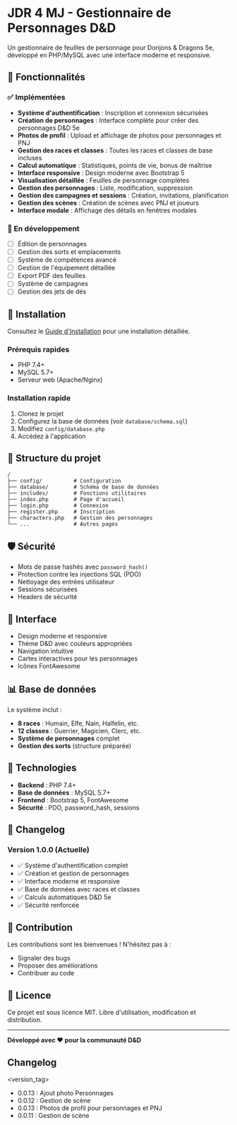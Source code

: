 # JDR 4 MJ - Gestionnaire de Personnages D&D

Un gestionnaire de feuilles de personnage pour Donjons & Dragons 5e, développé en PHP/MySQL avec une interface moderne et responsive.

## 🎲 Fonctionnalités

### ✅ Implémentées
- **Système d'authentification** : Inscription et connexion sécurisées
- **Création de personnages** : Interface complète pour créer des personnages D&D 5e
- **Photos de profil** : Upload et affichage de photos pour personnages et PNJ
- **Gestion des races et classes** : Toutes les races et classes de base incluses
- **Calcul automatique** : Statistiques, points de vie, bonus de maîtrise
- **Interface responsive** : Design moderne avec Bootstrap 5
- **Visualisation détaillée** : Feuilles de personnage complètes
- **Gestion des personnages** : Liste, modification, suppression
- **Gestion des campagnes et sessions** : Création, invitations, planification
- **Gestion des scènes** : Création de scènes avec PNJ et joueurs
- **Interface modale** : Affichage des détails en fenêtres modales

### 🔄 En développement
- [ ] Édition de personnages
- [ ] Gestion des sorts et emplacements
- [ ] Système de compétences avancé
- [ ] Gestion de l'équipement détaillée
- [ ] Export PDF des feuilles
- [ ] Système de campagnes
- [ ] Gestion des jets de dés

## 🚀 Installation

Consultez le [Guide d'Installation](INSTALL.md) pour une installation détaillée.

### Prérequis rapides
- PHP 7.4+
- MySQL 5.7+
- Serveur web (Apache/Nginx)

### Installation rapide
1. Clonez le projet
2. Configurez la base de données (voir `database/schema.sql`)
3. Modifiez `config/database.php`
4. Accédez à l'application

## 📁 Structure du projet

```
/
├── config/          # Configuration
├── database/        # Schéma de base de données
├── includes/        # Fonctions utilitaires
├── index.php        # Page d'accueil
├── login.php        # Connexion
├── register.php     # Inscription
├── characters.php   # Gestion des personnages
└── ...              # Autres pages
```

## 🛡️ Sécurité

- Mots de passe hashés avec `password_hash()`
- Protection contre les injections SQL (PDO)
- Nettoyage des entrées utilisateur
- Sessions sécurisées
- Headers de sécurité

## 🎨 Interface

- Design moderne et responsive
- Thème D&D avec couleurs appropriées
- Navigation intuitive
- Cartes interactives pour les personnages
- Icônes FontAwesome

## 📊 Base de données

Le système inclut :
- **8 races** : Humain, Elfe, Nain, Halfelin, etc.
- **12 classes** : Guerrier, Magicien, Clerc, etc.
- **Système de personnages** complet
- **Gestion des sorts** (structure préparée)

## 🔧 Technologies

- **Backend** : PHP 7.4+
- **Base de données** : MySQL 5.7+
- **Frontend** : Bootstrap 5, FontAwesome
- **Sécurité** : PDO, password_hash, sessions

## 📝 Changelog

### Version 1.0.0 (Actuelle)
- ✅ Système d'authentification complet
- ✅ Création et gestion de personnages
- ✅ Interface moderne et responsive
- ✅ Base de données avec races et classes
- ✅ Calculs automatiques D&D 5e
- ✅ Sécurité renforcée

## 🤝 Contribution

Les contributions sont les bienvenues ! N'hésitez pas à :
- Signaler des bugs
- Proposer des améliorations
- Contribuer au code

## 📄 Licence

Ce projet est sous licence MIT. Libre d'utilisation, modification et distribution.

---

**Développé avec ❤️ pour la communauté D&D**


## Changelog
<version_tag>
- 0.0.13 : Ajout photo Personnages
- 0.0.12 : Gestion de scène
- 0.0.13 : Photos de profil pour personnages et PNJ
- 0.0.11 : Gestion de scène